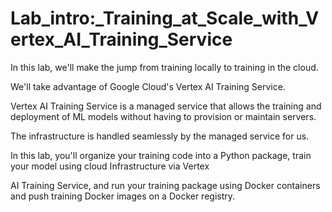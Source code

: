 # Lab_intro:_Training_at_Scale_with_Vertex_AI_Training_Service


In this lab, we'll make the jump from training locally to training in the cloud.

We'll take advantage of Google Cloud's Vertex AI Training Service.

Vertex AI Training Service is a managed service that allows the training and deployment of ML models without having to provision or maintain servers.

The infrastructure is handled seamlessly by the managed service for us.

In this lab, you'll organize your training code into a Python package, train your model using cloud Infrastructure via Vertex

AI Training Service, and run your training package using Docker containers and push training Docker images on a Docker registry.
